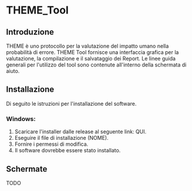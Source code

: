 # THEME_Tool

## Introduzione 
THEME è uno protocollo per la valutazione del impatto umano nella probabilità di errore. THEME Tool fornisce una interfaccia grafica per la valutazione, la compilazione e il salvataggio dei Report.
Le linee guida generali per l'utilizzo del tool sono contenute all'interno della schermata di aiuto. 

## Installazione 
Di seguito le istruzioni per l'installazione del software. 

### Windows:
1. Scaricare l'installer dalle release al seguente link: QUI. 
2. Eseguire il file di installazione (NOME). 
3. Fornire i permessi di modifica. 
4. Il software dovrebbe essere stato installato. 

## Schermate

TODO
